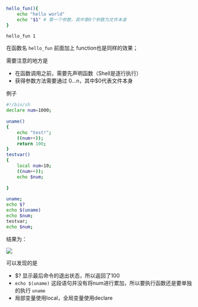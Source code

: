 ```sh
hello_fun(){
	echo "hello world"
	echo "$1" # 第一个参数，其中第0个参数为文件本身
}

hello_fun 1

```

在函数名 `hello_fun` 前面加上 function也是同样的效果；

需要注意的地方是

* 在函数调用之前，需要先声明函数（Shell是逐行执行）
* 获得参数方法需要通过 $0...$n，其中$0代表文件本身

例子

```sh
#!/bin/sh
declare num=1000;
 
uname()
{
    echo "test!";
    ((num++));
    return 100;
}
testvar()
{
    local num=10;
    ((num++));
    echo $num;
 
}
 
uname;
echo $?
echo $(uname)
echo $num;
testvar;
echo $num;

```

结果为：

![](http://odwv9d2u8.bkt.clouddn.com/17-4-5/43969552-file_1491327743884_c2cc.png)

可以发现的是

* $? 显示最后命令的退出状态，所以返回了100
* `echo $(uname)` 这段语句并没有将num进行累加，所以要执行函数还是要单独的执行 `uname`
* 局部变量使用local，全局变量使用declare